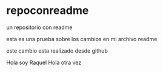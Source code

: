 # repoconreadme
un repositorio con readme


esta es una prueba sobre los cambios en mi archivo readme

este cambio esta realizado desde github

Hola soy Raquel
Hola otra vez